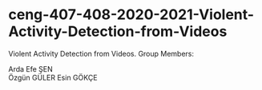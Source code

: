 # ceng-407-408-2020-2021-Violent-Activity-Detection-from-Videos
Violent Activity Detection from Videos.
Group Members:

Arda Efe ŞEN  
Özgün GÜLER 
Esin GÖKÇE 
